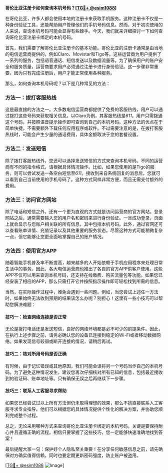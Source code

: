 **哥伦比亚注册卡如何查询本机号码？[[TG💪+ @esim1088](https://t.me/s/esim1088)]**

在哥伦比亚，许多人都会使用本地的注册卡来获取手机服务。这种注册卡不仅是一种身份验证工具，还能帮助用户管理他们的手机号码信息。然而，对于初次使用的人来说，查询本机号码可能会显得有些棘手。今天，我们就来详细探讨一下如何查询哥伦比亚注册卡绑定的本机号码。

首先，我们需要了解哥伦比亚注册卡的基本功能。哥伦比亚的注册卡通常是由当地的电信运营商提供的，例如Claro、Movistar和Tigo等。这些运营商为用户提供了一系列的服务，包括语音通话、短信发送以及数据流量等。为了确保用户的账户安全和服务质量，运营商要求用户必须通过注册卡进行身份验证。这一步骤非常重要，因为只有完成注册后，用户才能正常使用各种服务。

那么，如何查询本机号码呢？以下是几种常见的方法：

### 方法一：拨打客服热线

这是最直接的方法之一。大多数电信运营商都提供了免费的客服热线，用户可以通过拨打这些号码来获取相关信息。以Claro为例，其客服热线是*611*。用户只需拨通这个号码，并按照语音提示操作即可查询到自己的本机号码。这种方法的优点在于简单快捷，不需要额外下载任何应用程序或软件。不过需要注意的是，在拨打客服热线时，可能会产生少量的通话费用，具体金额取决于您的套餐设置。

### 方法二：发送短信

除了拨打客服热线外，您还可以选择发送短信的方式来查询本机号码。不同的运营商有不同的指令格式，请根据具体情况操作。比如，如果您使用的是Tigo的服务，则可以尝试发送一条空白短信至*611*。接收到来自系统回复的消息后，您就可以看到自己当前使用的手机号码了。这种方式同样非常方便，而且无需支付额外的费用。

### 方法三：访问官方网站

除了电话和短信之外，还有一个更为直观的方式就是访问运营商的官方网站。登录网站之后，通常需要输入您的用户名和密码来进行身份验证。一旦成功登录，页面上就会显示与您账户相关联的所有信息，其中包括本机号码。此外，通过官网还可以查看账单详情、充值记录以及其他重要的服务状态。尽管这种方式可能稍微复杂一点，但它能够让您更全面地掌握自己的账户情况。

### 方法四：使用官方APP

随着智能手机普及率不断提高，越来越多的人开始依赖于手机应用程序来处理日常生活中的事务。因此，各大电信运营商也推出了各自的官方APP供客户使用。这些APP不仅可以用来查询本机号码，还支持在线缴费、购买流量包等功能。如果您已经安装了相应的APP，那么只需打开它并按照指示操作即可轻松找到所需的信息。

当然，在实际操作过程中，难免会遇到一些问题。例如，当您尝试上述任一方法时，如果始终无法收到预期的结果该怎么办呢？别担心！这里有一些小技巧可以帮助您解决难题：

#### 技巧一：检查网络连接是否正常

无论是拨打电话还是发送短信，良好的网络环境都是必不可少的前提条件。因此，在执行上述步骤之前，请务必确认您的设备已连接到稳定的Wi-Fi或者移动数据网络。如果发现信号较弱或断开连接的情况，请稍后再试。

#### 技巧二：核对所用号码是否正确

有时候，由于记忆错误或其他原因，我们可能会误将另一个号码当作自己的本机号码。为了避免这种情况发生，建议您再次仔细核对所有已知的信息，包括最近接收到的验证码、账单地址等。只有确保无误之后再继续下一步骤。

#### 技巧三：联系人工客服寻求帮助

如果您已经尝试过以上所有方法但仍未取得理想的效果，那么不妨直接联系人工客服寻求专业指导。他们可以根据您的具体情况提供个性化的解决方案，并协助您顺利完成整个过程。

总之，无论采用哪种方式来查询哥伦比亚注册卡绑定的本机号码，关键是要保持耐心并且遵循正确的流程。相信只要掌握了这些技巧，您一定能够快速准确地找到答案！

最后提醒大家一句：保护好个人隐私至关重要！在分享任何敏感信息之前，请先确保对方确实值得信赖。同时也要定期更新密码强度，防止账户被盗用。

[[TG💪+ @esim1088](https://t.me/s/esim1088) ![Image](https://i.postimg.cc/4NQfJmqS/Snipaste-2025-05-13-00-14-12.png)]